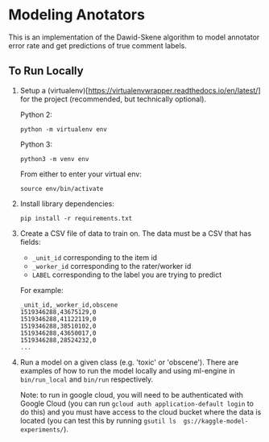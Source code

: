 # Modeling Anotators

This is an implementation of the Dawid-Skene algorithm to model annotator error rate and get predictions of true comment labels.

## To Run Locally

1.  Setup a (virtualenv)[https://virtualenvwrapper.readthedocs.io/en/latest/] for
    the project (recommended, but technically optional).

    Python 2:

    ```
    python -m virtualenv env
    ```

    Python 3:

    ```
    python3 -m venv env
    ```

    From either to enter your virtual env:

    ```shell
    source env/bin/activate
    ```

2.  Install library dependencies:

    ```shell
    pip install -r requirements.txt
    ```

3.  Create a CSV file of data to train on. The data must be a CSV that has fields:
    * `_unit_id` corresponding to the item id
    * `_worker_id` corresponding to the rater/worker id
    * `LABEL` corresponding to the label you are trying to predict

    For example:
    ```
    _unit_id,_worker_id,obscene
    1519346288,43675129,0
    1519346288,41122119,0
    1519346288,38510102,0
    1519346288,43650017,0
    1519346288,28524232,0
    ...
    ```

4.  Run a model on a given class (e.g. 'toxic' or 'obscene'). There are examples
    of how to run the model locally and using ml-engine in `bin/run_local` and
    `bin/run` respectively.

    Note: to run in google cloud, you will need to be authenticated with
    Google Cloud (you can run `gcloud auth application-default login` to do
    this) and you must have access to the cloud bucket where the data is located
    (you can test this by running `gsutil ls  gs://kaggle-model-experiments/`).
